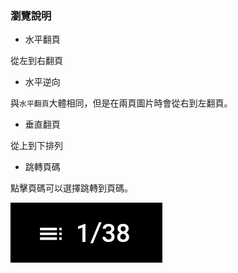 ### 瀏覽說明

- 水平翻頁

從左到右翻頁

- 水平逆向

與`水平翻頁`大體相同，但是在兩頁圖片時會從右到左翻頁。

- 垂直翻頁

從上到下排列

- 跳轉頁碼

點擊頁碼可以選擇跳轉到頁碼。

![page](page.png)